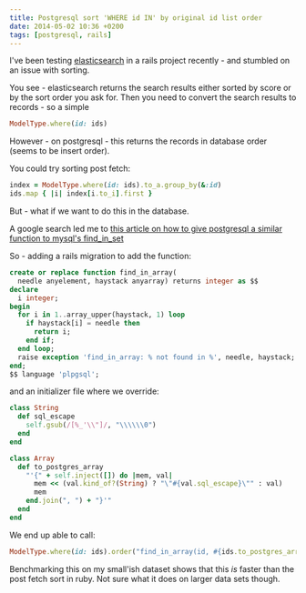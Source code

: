 ```yaml
---
title: Postgresql sort 'WHERE id IN' by original id list order
date: 2014-05-02 10:36 +0200
tags: [postgresql, rails]
---
```


I've been testing [elasticsearch](http://www.elasticsearch.org/) in a rails project recently - and stumbled on an issue with sorting.

You see - elasticsearch returns the search results either sorted by score or by the sort order you ask for. Then you need to convert the search results to records - so a simple

```ruby
ModelType.where(id: ids)
```

However - on postgresql - this returns the records in database order (seems to be insert order).

You could try sorting post fetch:

```ruby
index = ModelType.where(id: ids).to_a.group_by(&:id)
ids.map { |i| index[i.to_i].first }
```

But - what if we want to do this in the database.

A google search led me to [this article on how to give postgresql a similar function to mysql's find_in_set](http://omarqureshi.net/articles/2010-6-10-find-in-set-for-postgresql)

So - adding a rails migration to add the function:

```sql
create or replace function find_in_array(
  needle anyelement, haystack anyarray) returns integer as $$
declare
  i integer;
begin
  for i in 1..array_upper(haystack, 1) loop
    if haystack[i] = needle then
      return i;
    end if;
  end loop;
  raise exception 'find_in_array: % not found in %', needle, haystack;
end;
$$ language 'plpgsql';
```

and an initializer file where we override:

```ruby
class String
  def sql_escape
    self.gsub(/[%_'\\"]/, "\\\\\\0")
  end
end

class Array
  def to_postgres_array
    "'{" + self.inject([]) do |mem, val|
      mem << (val.kind_of?(String) ? "\"#{val.sql_escape}\"" : val)
      mem
    end.join(", ") + "}'"
  end
end
```

We end up able to call:

```ruby
ModelType.where(id: ids).order("find_in_array(id, #{ids.to_postgres_array})")
```

Benchmarking this on my small'ish dataset shows that this _is_ faster than the post fetch sort in ruby. Not sure what it does on larger data sets though.
